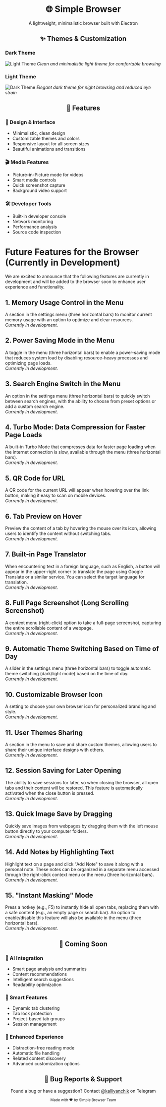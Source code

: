 <div align="center">
  <h1>🌐 Simple Browser</h1>
  <p>A lightweight, minimalistic browser built with Electron</p>
</div>

<div align="center">
  <h2>✨ Themes & Customization</h2>
</div>

### Dark Theme
![Light Theme](https://github.com/user-attachments/assets/bf7212f7-711f-4e90-9fcf-0ee897f7184b)
*Clean and minimalistic light theme for comfortable browsing*

### Light Theme
![Dark Theme](https://github.com/user-attachments/assets/919f8d36-ff48-42b8-bb4c-7125b02e0fb3)
*Elegant dark theme for night browsing and reduced eye strain*

<div align="center">
  <h2>🚀 Features</h2>
</div>

### 🎨 Design & Interface
- Minimalistic, clean design
- Customizable themes and colors
- Responsive layout for all screen sizes
- Beautiful animations and transitions

### 🎬 Media Features
- Picture-in-Picture mode for videos
- Smart media controls
- Quick screenshot capture
- Background video support

### 🛠️ Developer Tools
- Built-in developer console
- Network monitoring
- Performance analysis
- Source code inspection

  
# Future Features for the Browser (Currently in Development)

We are excited to announce that the following features are currently in development and will be added to the browser soon to enhance user experience and functionality.

## 1. Memory Usage Control in the Menu
A section in the settings menu (three horizontal bars) to monitor current memory usage with an option to optimize and clear resources.  
*Currently in development.*

## 2. Power Saving Mode in the Menu
A toggle in the menu (three horizontal bars) to enable a power-saving mode that reduces system load by disabling resource-heavy processes and optimizing page loads.  
*Currently in development.*

## 3. Search Engine Switch in the Menu
An option in the settings menu (three horizontal bars) to quickly switch between search engines, with the ability to choose from preset options or add a custom search engine.  
*Currently in development.*

## 4. Turbo Mode: Data Compression for Faster Page Loads
A built-in Turbo Mode that compresses data for faster page loading when the internet connection is slow, available through the menu (three horizontal bars).  
*Currently in development.*

## 5. QR Code for URL
A QR code for the current URL will appear when hovering over the link button, making it easy to scan on mobile devices.  
*Currently in development.*

## 6. Tab Preview on Hover
Preview the content of a tab by hovering the mouse over its icon, allowing users to identify the content without switching tabs.  
*Currently in development.*

## 7. Built-in Page Translator
When encountering text in a foreign language, such as English, a button will appear in the upper-right corner to translate the page using Google Translate or a similar service. You can select the target language for translation.  
*Currently in development.*

## 8. Full Page Screenshot (Long Scrolling Screenshot)
A context menu (right-click) option to take a full-page screenshot, capturing the entire scrollable content of a webpage.  
*Currently in development.*

## 9. Automatic Theme Switching Based on Time of Day
A slider in the settings menu (three horizontal bars) to toggle automatic theme switching (dark/light mode) based on the time of day.  
*Currently in development.*

## 10. Customizable Browser Icon
A setting to choose your own browser icon for personalized branding and style.  
*Currently in development.*

## 11. User Themes Sharing
A section in the menu to save and share custom themes, allowing users to share their unique interface designs with others.  
*Currently in development.*

## 12. Session Saving for Later Opening
The ability to save sessions for later, so when closing the browser, all open tabs and their content will be restored. This feature is automatically activated when the close button is pressed.  
*Currently in development.*

## 13. Quick Image Save by Dragging
Quickly save images from webpages by dragging them with the left mouse button directly to your computer folders.  
*Currently in development.*

## 14. Add Notes by Highlighting Text
Highlight text on a page and click "Add Note" to save it along with a personal note. These notes can be organized in a separate menu accessed through the right-click context menu or the menu (three horizontal bars).  
*Currently in development.*

## 15. "Instant Masking" Mode
Press a hotkey (e.g., F5) to instantly hide all open tabs, replacing them with a safe content (e.g., an empty page or search bar). An option to enable/disable this feature will also be available in the menu (three horizontal bars).  
*Currently in development.*

<div align="center">
  <h2>🔮 Coming Soon</h2>
</div>

### 🤖 AI Integration
- Smart page analysis and summaries
- Content recommendations
- Intelligent search suggestions
- Readability optimization

### 📱 Smart Features
- Dynamic tab clustering
- Tab lock protection
- Project-based tab groups
- Session management

### 🎯 Enhanced Experience
- Distraction-free reading mode
- Automatic file handling
- Related content discovery
- Advanced customization options

<div align="center">
  <h2>🐛 Bug Reports & Support</h2>
  <p>Found a bug or have a suggestion? Contact <a href="https://t.me/kalliyanchik">@kalliyanchik</a> on Telegram</p>
</div>

<div align="center">
  <p>
    <sub>Made with ❤️ by Simple Browser Team</sub>
  </p>
</div>
